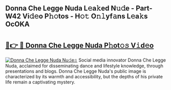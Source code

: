 ## Donna Che Legge Nuda L𝚎a𝚔ed N𝚞𝚍e - Part-W42 Vi𝚍𝚎o P𝚑𝚘tos - H𝚘𝚝 O𝚗𝚕yf𝚊ns L𝚎a𝚔s OcOKA

# <h2><a href="http://kfdpve.oniu.top/?m=Donna+Che+Legge+Nuda">🔗👉 🔴 Donna Che Legge Nuda P𝚑ot𝚘𝚜 V𝚒d𝚎o</a></h2>

[![Donna Che Legge Nuda Nu𝚍e𝚜](https://i.imgur.com/0qMVB7G.gif)](http://kfdpve.oniu.top/?m=Donna+Che+Legge+Nuda)
Social media innovator Donna Che Legge Nuda, acclaimed for disseminating dance and lifestyle knowledge, through presentations and blogs. Donna Che Legge Nuda's public image is characterized by its warmth and accessibility, but the depths of his private life remain a captivating mystery.  
